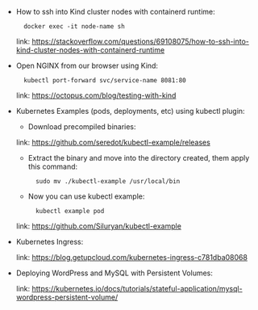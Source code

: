 - How to ssh into Kind cluster nodes with containerd runtime:

		docker exec -it node-name sh

	link: https://stackoverflow.com/questions/69108075/how-to-ssh-into-kind-cluster-nodes-with-containerd-runtime
	
- Open NGINX from our browser using Kind:

		kubectl port-forward svc/service-name 8081:80
	
	link: https://octopus.com/blog/testing-with-kind	

	
- Kubernetes Examples (pods, deployments, etc) using kubectl plugin:

	- Download precompiled binaries:
	
	link: https://github.com/seredot/kubectl-example/releases
	
	- Extract the binary and move into the directory created, them apply this command:
	
			sudo mv ./kubectl-example /usr/local/bin
	
	- Now you can use kubectl example:
	
			kubectl example pod
	
	link: https://github.com/Siluryan/kubectl-example
	
	
- Kubernetes Ingress:

	link: https://blog.getupcloud.com/kubernetes-ingress-c781dba08068
	
	
- Deploying WordPress and MySQL with Persistent Volumes:

	link: https://kubernetes.io/docs/tutorials/stateful-application/mysql-wordpress-persistent-volume/

